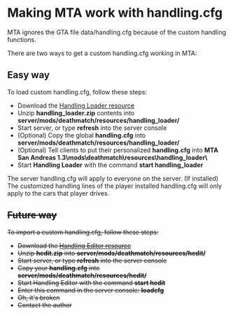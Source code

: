 Making MTA work with handling.cfg
=================================

MTA ignores the GTA file data/handling.cfg because of the custom handling functions.

There are two ways to get a custom handling.cfg working in MTA:

Easy way
--------

To load custom handling.cfg, follow these steps:

-   Download the [Handling Loader resource](http://nightly.mtasa.com/files/res/handling_loader.zip)
-   Unzip **handling\_loader.zip** contents into **server/mods/deathmatch/resources/handling\_loader/**
-   Start server, or type **refresh** into the server console
-   (Optional) Copy the global **handling.cfg** into **server/mods/deathmatch/resources/handling\_loader/**
-   (Optional) Tell clients to put their personalized **handling.cfg** into **MTA San Andreas 1.3\\mods\\deathmatch\\resources\\handling\_loader\\**
-   Start **Handling Loader** with the command **start handling\_loader**

The server handling.cfg will apply to everyone on the server. (If installed)
The customized handling lines of the player installed handling.cfg will only apply to the cars that player drives.

<span style="text-decoration: line-through;">Future way
-------------------------------------------------------

<span style="text-decoration: line-through;">To import a custom handling.cfg, follow these steps:

-   <span style="text-decoration: line-through;">Download the [Handling Editor resource](http://community.multitheftauto.com/index.php?p=resources&s=details&id=3716)
-   <span style="text-decoration: line-through;">Unzip **hedit.zip** into **server/mods/deathmatch/resources/hedit/**
-   <span style="text-decoration: line-through;">Start server, or type **refresh** into the server console
-   <span style="text-decoration: line-through;">Copy your **handling.cfg** into **server/mods/deathmatch/resources/hedit/**
-   <span style="text-decoration: line-through;">Start Handling Editor with the command **start hedit**
-   <span style="text-decoration: line-through;">Enter this command in the server console: **loadcfg**
-   <span style="text-decoration: line-through;">Oh, it's broken
-   <span style="text-decoration: line-through;">Contact the author
